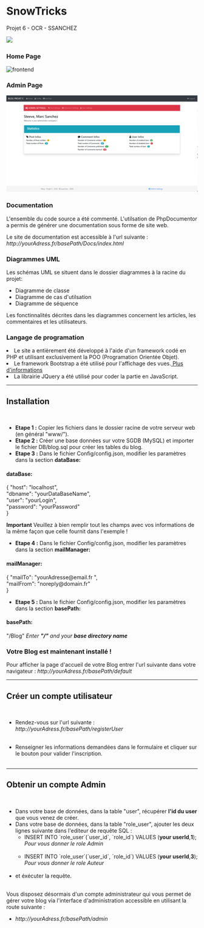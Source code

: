 # SnowTricks
Projet 6 - OCR - SSANCHEZ

<a href="https://codeclimate.com/github/ssanchez91/SnowTricks/maintainability"><img src="https://api.codeclimate.com/v1/badges/cc71ef5cb784992b2e9a/maintainability" /></a>

<h3>Home Page</h3>

![frontend](https://github.com/ssanchez91/SnowTricks/public//Public/img/readme/Home.PNG)

<h3>Admin Page</h3>

![backend](https://github.com/ssanchez91/Blog/blob/master/Public/img/readme/Admin.PNG)

<h3>Documentation</h3>
<p>L'ensemble du code source a été commenté. L'utilsation de PhpDocumentor a permis de générer une documentation sous forme de site web.</p>
<p>Le site de documentation est accessible à l'url suivante : <em>http://yourAdress.fr/basePath/Docs/index.html</em></p>

<h3>Diagrammes UML</h3>
Les schémas UML se situent dans le dossier diagrammes à la racine du projet:
<ul>
  <li>Diagramme de classe</li>
  <li>Diagramme de cas d'utilsation</li>
  <li>Diagramme de séquence</li>
</ul>  
Les fonctinnalités décrites dans les diagrammes concernent les articles, les commentaires et les utilisateurs.

<h3>Langage de programation</h3>

<ul>
</ul>
<li>Le site a entièrement été développé à l'aide d'un framework codé en PHP et utilisant exclusivement la POO (Programation Orientée Objet).</li>
<li>Le framework Bootstrap a été utilisé pour l'affichage des vues.<a href="https://getbootstrap.com/" target="_blank"> Plus d'informations</a></li>
<li>La librairie JQuery a été utilisé pour coder la partie en JavaScript.</li>
<hr>
<h2>Installation</h2><br>
<ul>
  <li><b>Etape 1 :</b> Copier les fichiers dans le dossier racine de votre serveur web (en général "www/").</li>
  <li><b>Etape 2 :</b> Créer une base données sur votre SGDB (MySQL) et importer le fichier DB/blog.sql pour créer les tables du blog.</li>
  <li><b>Etape 3 :</b> Dans le fichier Config/config.json, modifier les paramètres dans la section <b>dataBase:</b></li>
</ul>

<h4>dataBase:</h4>
    <p>{
      "host": "localhost",<br>
      "dbname": "yourDataBaseName",<br>
      "user": "yourLogin",<br>
      "password": "yourPassword"<br>
  }</p>

<b>Important</b>
 Veuillez à bien remplir tout les champs avec vos informations de la même façon que celle fournit dans l'exemple !

<ul>
  <li><b>Etape 4 :</b> Dans le fichier Config/config.json, modifier les paramètres dans la section <b>mailManager:</b></li>
</ul>
<h4>mailManager:</h4>
    <p>{
      "mailTo": "yourAdresse@email.fr ",<br>
      "mailFrom": "noreply@domain.fr"<br>   
  }</p>
  
  <ul>
  <li><b>Etape 5 :</b> Dans le fichier Config/config.json, modifier les paramètres dans la section <b>basePath:</b></li>
</ul>
<h4>basePath:</h4>
    <p>"/Blog"<em> Enter <strong>"/"</strong> and your <strong>base directory name</strong> </em></p> 
  
<h3>Votre Blog est maintenant installé !</h3>
<p>Pour afficher la page d'accueil de votre Blog entrer l'url suivante dans votre navigateur : <em>http://yourAdress.fr/basePath/default</em></p>
<hr>
<h2>Créer un compte utilisateur</h2><br>
<ul>
  <li>Rendez-vous sur l'url suivante : <em>http://yourAdress.fr/basePath/registerUser</em></p></li><br> 
  <li>Renseigner les informations demandées dans le formulaire et cliquer sur le bouton pour valider l'inscription.</li><br>
</ul>
<hr>
<h2>Obtenir un compte Admin</h2><br>
<ul>
  <li>Dans votre base de données, dans la table "user", récupérer <b>l'id du user</b> que vous venez de créer.
  <li>Dans votre base de données, dans la table "role_user", ajouter les deux lignes suivante dans l'editeur de requête SQL :
    <ul>
      <li> INSERT INTO `role_user`(`user_id`, `role_id`) VALUES (<b>your userId</b>,<b>1</b>); <em>Pour vous donner le role Admin</em> </li><br>
      <li> INSERT INTO `role_user`(`user_id`, `role_id`) VALUES (<b>your userId</b>,<b>3</b>); <em>Pour vous donner le role Auteur</em> </li><br>
    </ul>  
  <li>et éxécuter la requête.</li><br>
</ul>
<p>Vous disposez désormais d'un compte administrateur qui vous permet de gérer votre blog via l'interface d'administration accessible en utilisant la route suivante :</p>
<ul>
  <li><em>http://yourAdress.fr/basePath/admin</em>
  </li>
</ul>  
